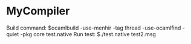 # MyCompiler
Build command: $ocamlbuild -use-menhir -tag thread -use-ocamlfind -quiet -pkg core test.native
Run test: $./test.native test2.msg
